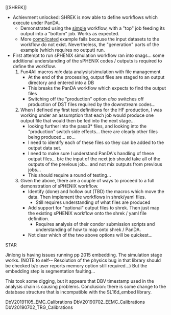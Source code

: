 [[SHREK]]

- Achievment unlocked:  SHREK is now able to define workflows which execute under PanDA.  
	- Demonstrated using the [simple](https://panda-doma.cern.ch/tasks/?jeditaskid=65588|65587) workflow, with a "top" job feeding its output into a "bottom" job.  Works as expected.
	- More [complicated](https://panda-doma.cern.ch/tasks/?jeditaskid=65555|65557|1651600566|65556) example fails because the input datasets to the workflow do not exist.  Nevertheless, the "generation" parts of the example (which requires no output) run.  
- First attempt to run sPHENIX simulation workflow ran into snags... some additional understanding of the sPHENIX codes / outputs is required to define the workflow.
	1. Fun4All macros *mix* data analysis/simulation with file management
		- At the end of the processing, output files are staged to an output directory and entered into a DB
		- This breaks the PanDA workflow which expects to find the output files 
	    - Switching off the "production" option *also* switches off production of DST files required by the downstream codes...
	2. When I defined my first test definitions for the HF production, I was working under an assumption that each job would produce one output file that would then be fed into the next stage... 
		- looking further into the pass3* files, and looking into the "production" switch side effects... there are clearly other files being produced... so... 
		- I need to identify each of these files so they can be added to the output data set.
		- I need to make sure I understand PanDA's handling of these output files... b/c the input of the next job should take all of the outputs of the previous job... and not mix outputs from previous jobs...
		- This should require a round of testing...
	3. Given the above, there are a couple of ways to proceed to a full demonstration of sPHENIX workflow.
		- Identify (done) and hollow out (TBD) the macros which move the data.  Then implement the workflows in shrek/yaml files.
			- Still requires understanding of what files are produced
		- Add support for "optional" output files to shrek.  Then just map the existing sPHENIX workflow onto the shrek / yaml file definition.
			- Requires analysis of their condor submission scripts and understanding of how to map onto shrek / PanDA.
		- Not clear which of the two above options will be quickest... 


STAR 

Jinlong is having issues running pp 2015 embedding.  The simulation stage works.  (NOTE to self-- Resolution of the physics bug in that library should be checked b/c user reports memory option still required...)  But the embedding step is segmentation faulting...

This took some digging, but it appears that DBV timestamp used in the analysis chain is causing problems.  Conclusion: there is some change to the database structure that is incompatible with the SL16d_embed library.

DbV20191105_EMC_Calibrations DbV20190702_EEMC_Calibrations DbV20190702_TRG_Calibrations
